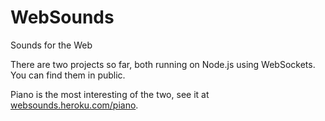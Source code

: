 WebSounds
=========

Sounds for the Web

There are two projects so far, both running on Node.js using WebSockets. You can find them in public.

Piano is the most interesting of the two, see it at [websounds.heroku.com/piano](websounds.heroku.com/piano).
